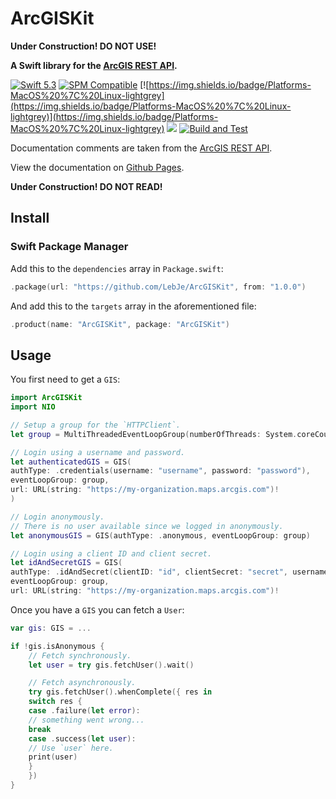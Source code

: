 # ArcGISKit

**Under Construction! DO NOT USE!**

**A Swift library for the [ArcGIS REST API](https://developers.arcgis.com/rest/).**

[![Swift 5.3](https://img.shields.io/badge/Swift-5.3-brightgreen?logo=swift)](https://swift.org)
[![SPM Compatible](https://img.shields.io/badge/SPM-compatible-brightgreen.svg)](https://swift.org/package-manager)
[![https://img.shields.io/badge/Platforms-MacOS%20%7C%20Linux-lightgrey](https://img.shields.io/badge/Platforms-MacOS%20%7C%20Linux-lightgrey)](https://img.shields.io/badge/Platforms-MacOS%20%7C%20Linux-lightgrey)
[![](https://img.shields.io/github/v/tag/LebJe/ArcGISKit)](https://github.com/LebJe/ArcGISKit/releases)
[![Build and Test](https://github.com/LebJe/ArcGISKit/workflows/Build%20and%20Test/badge.svg)](https://github.com/LebJe/ArcGISKit/actions?query=workflow%3A%22Build+and+Test%22)

Documentation comments are taken from the [ArcGIS REST API](https://developers.arcgis.com/rest/).

View the documentation on [Github Pages](https://lebje.github.io/ArcGISKit/).

**Under Construction! DO NOT READ!**

## Install
### Swift Package Manager
Add this to the `dependencies` array in `Package.swift`:

```swift
.package(url: "https://github.com/LebJe/ArcGISKit", from: "1.0.0")
```

And add this to the `targets` array in the aforementioned file:

```swift
.product(name: "ArcGISKit", package: "ArcGISKit")
```

## Usage

You first need to get a `GIS`:

```swift
import ArcGISKit
import NIO

// Setup a group for the `HTTPClient`.
let group = MultiThreadedEventLoopGroup(numberOfThreads: System.coreCount)

// Login using a username and password.
let authenticatedGIS = GIS(
authType: .credentials(username: "username", password: "password"), 
eventLoopGroup: group, 
url: URL(string: "https://my-organization.maps.arcgis.com")!
)

// Login anonymously.
// There is no user available since we logged in anonymously.
let anonymousGIS = GIS(authType: .anonymous, eventLoopGroup: group)

// Login using a client ID and client secret.
let idAndSecretGIS = GIS(
authType: .idAndSecret(clientID: "id", clientSecret: "secret", username: "username"),
eventLoopGroup: group,
url: URL(string: "https://my-organization.maps.arcgis.com")!
```

Once you have a `GIS` you can fetch a `User`:

```swift
var gis: GIS = ...

if !gis.isAnonymous {
	// Fetch synchronously.
	let user = try gis.fetchUser().wait()

	// Fetch asynchronously.
	try gis.fetchUser().whenComplete({ res in
	switch res {
	case .failure(let error):
	// something went wrong...
	break
	case .success(let user):
	// Use `user` here.
	print(user)
	}
	})	
}
```
